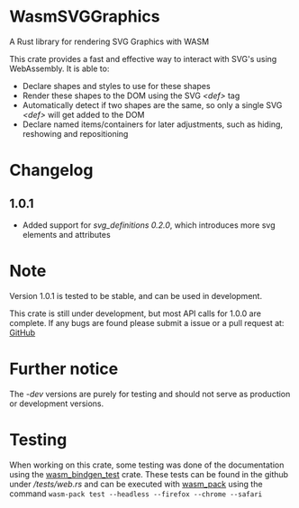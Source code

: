 # WasmSVGGraphics

A Rust library for rendering SVG Graphics with WASM

This crate provides a fast and effective way to interact with SVG's using WebAssembly.
It is able to:

-   Declare shapes and styles to use for these shapes
-   Render these shapes to the DOM using the SVG _\<def\>_ tag
-   Automatically detect if two shapes are the same, so only a single SVG _\<def\>_ will get added to the DOM
-   Declare named items/containers for later adjustments, such as hiding, reshowing and repositioning

# Changelog

## 1.0.1

-   Added support for _svg_definitions 0.2.0_, which introduces more svg elements and attributes

# Note

Version 1.0.1 is tested to be stable, and can be used in development.

This crate is still under development, but most API calls for 1.0.0 are complete.
If any bugs are found please submit a issue or a pull request at:
[GitHub](https://github.com/coastalwhite/WasmSVGGraphics)

# Further notice

The _-dev_ versions are purely for testing and should not serve as production or development versions.

# Testing

When working on this crate, some testing was done of the documentation using the [wasm_bindgen_test](https://crates.io/crates/wasm-bindgen-test) crate. These tests can be found in the github under _/tests/web.rs_ and can be executed with [wasm_pack](https://github.com/rustwasm/wasm-pack) using the command `wasm-pack test --headless --firefox --chrome --safari`
